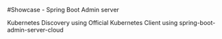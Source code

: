 #Showcase - Spring Boot Admin server

Kubernetes Discovery using Official Kubernetes Client using spring-boot-admin-server-cloud
